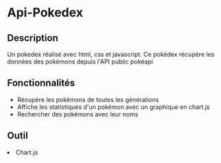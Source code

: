 # Api-Pokedex

## Description

Un pokedex réalisé avec html, css et javascript. Ce pokédex récupère les données des pokémons depuis l'API public pokéapi

## Fonctionnalités

<ul>
<li>Récupère les pokémons de toutes les générations</li>
<li>Affiche les statistiques d'un pokémon avec un graphique en chart.js</li>
<li>Rechercher des pokémons avec leur noms</li>

</ul>

## Outil

<li>Chart.js</li>

